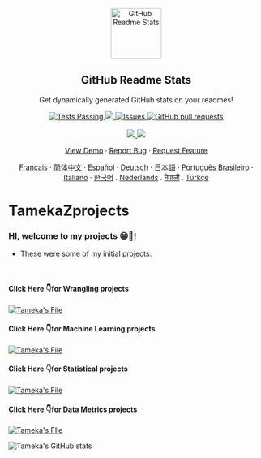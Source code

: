 <p align="center">
 <img width="100px" src="https://res.cloudinary.com/Tgillett84/image/upload/v1594908242/logo_ccswme.svg" align="center" alt="GitHub Readme Stats" />
 <h2 align="center">GitHub Readme Stats</h2>
 <p align="center">Get dynamically generated GitHub stats on your readmes!</p>
</p>
  <p align="center">
    <a href="https://github.com/Tgillett84/github-readme-stats/actions">
      <img alt="Tests Passing" src="https://github.com/Tgillett84/github-readme-stats/workflows/Test/badge.svg" />
    </a>
    <a href="https://codecov.io/gh/Tgillett84/github-readme-stats">
      <img src="https://codecov.io/gh/Tgillett84/github-readme-stats/branch/master/graph/badge.svg" />
    </a>
    <a href="https://github.com/Tgillett84/github-readme-stats/issues">
      <img alt="Issues" src="https://img.shields.io/github/issues/Tgillett84/github-readme-stats?color=0088ff" />
    </a>
    <a href="https://github.com/Tgillett84/github-readme-stats/pulls">
      <img alt="GitHub pull requests" src="https://img.shields.io/github/issues-pr/Tgillett84/github-readme-stats?color=0088ff" />
    </a>
    <br />
    <br />
    <a href="https://a.paddle.com/v2/click/16413/119403?link=1227">
      <img src="https://img.shields.io/badge/Supported%20by-VSCode%20Power%20User%20%E2%86%92-gray.svg?colorA=655BE1&colorB=4F44D6&style=for-the-badge"/>
    </a>
    <a href="https://a.paddle.com/v2/click/16413/119403?link=2345">
      <img src="https://img.shields.io/badge/Supported%20by-Node%20Cli.com%20%E2%86%92-gray.svg?colorA=61c265&colorB=4CAF50&style=for-the-badge"/>
    </a>
  </p>

  <p align="center">
    <a href="#demo">View Demo</a>
    ·
    <a href="https://github.com/Tgillett84/github-readme-stats/issues/new/choose">Report Bug</a>
    ·
    <a href="https://github.com/Tgillett84/github-readme-stats/issues/new/choose">Request Feature</a>
  </p>
  <p align="center">
    <a href="/docs/readme_fr.md">Français </a>
    ·
    <a href="/docs/readme_cn.md">简体中文</a>
    ·
    <a href="/docs/readme_es.md">Español</a>
    ·
    <a href="/docs/readme_de.md">Deutsch</a>
    ·
    <a href="/docs/readme_ja.md">日本語</a>
    ·
    <a href="/docs/readme_pt-BR.md">Português Brasileiro</a>
    ·
    <a href="/docs/readme_it.md">Italiano</a>
    ·
    <a href="/docs/readme_kr.md">한국어</a>
    .
    <a href="/docs/readme_nl.md">Nederlands</a>
    .
    <a href="/docs/readme_np.md">नेपाली</a>
    .
    <a href="/docs/readme_tr.md">Türkçe</a>
  </p>

# TamekaZprojects

### HI, welcome to my projects 😁👋!

- These were some of my initial projects.

<br>

#### Click Here 👇for Wrangling projects
[![Tameka's File](https://github-readme-stats.vercel.app/api?username=Tgillett84)](https://github.com/Tgillett84/TamekaZprojects/tree/main/Wrangling%20Data%20T)

#### Click Here 👇for Machine Learning projects
[![Tameka's File](https://github-readme-stats.vercel.app/api?username=Tgillett84)](https://github.com/Tgillett84/TamekaZprojects/tree/main/Machine%20Learning)

#### Click Here 👇for Statistical projects
[![Tameka's File](https://github-readme-stats.vercel.app/api?username=Tgillett84)](https://github.com/Tgillett84/TamekaZprojects/tree/main/Intermediate%20Statistics)


#### Click Here 👇for Data Metrics projects

[![Tameka's FIle](https://github-readme-stats.vercel.app/api?username=Tgillett84)](https://github.com/Tgillett84/TamekaZprojects/tree/main/Data%20Metrics%20T)


![Tameka's GitHub stats](https://github-readme-stats.vercel.app/api?username=Tgillett84&theme=bear&show_icons=true)

